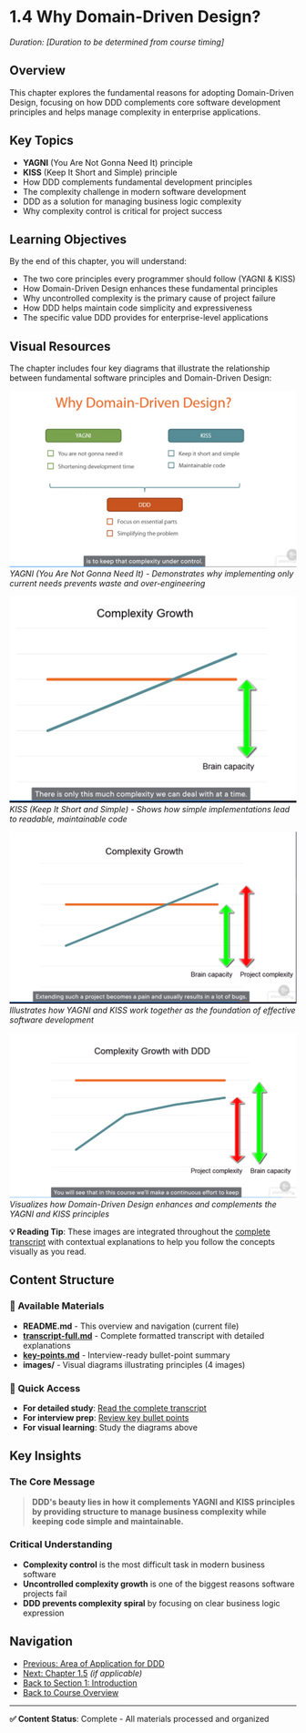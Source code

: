 # 1.4 Why Domain-Driven Design?
*Duration: [Duration to be determined from course timing]*

## Overview
This chapter explores the fundamental reasons for adopting Domain-Driven Design, focusing on how DDD complements core software development principles and helps manage complexity in enterprise applications.

## Key Topics
- **YAGNI** (You Are Not Gonna Need It) principle
- **KISS** (Keep It Short and Simple) principle  
- How DDD complements fundamental development principles
- The complexity challenge in modern software development
- DDD as a solution for managing business logic complexity
- Why complexity control is critical for project success

## Learning Objectives
By the end of this chapter, you will understand:
- The two core principles every programmer should follow (YAGNI & KISS)
- How Domain-Driven Design enhances these fundamental principles
- Why uncontrolled complexity is the primary cause of project failure
- How DDD helps maintain code simplicity and expressiveness
- The specific value DDD provides for enterprise-level applications

## Visual Resources

The chapter includes four key diagrams that illustrate the relationship between fundamental software principles and Domain-Driven Design:

![YAGNI Principle](images/image.png)
*YAGNI (You Are Not Gonna Need It) - Demonstrates why implementing only current needs prevents waste and over-engineering*

![KISS Principle](images/image-1.png)  
*KISS (Keep It Short and Simple) - Shows how simple implementations lead to readable, maintainable code*

![Core Development Principles](images/image-2.png)
*Illustrates how YAGNI and KISS work together as the foundation of effective software development*

![DDD Benefits](images/image-3.png)
*Visualizes how Domain-Driven Design enhances and complements the YAGNI and KISS principles*

**💡 Reading Tip**: These images are integrated throughout the [complete transcript](transcript-full.md) with contextual explanations to help you follow the concepts visually as you read.

## Content Structure

### 📝 Available Materials
- **README.md** - This overview and navigation (current file)
- **[transcript-full.md](transcript-full.md)** - Complete formatted transcript with detailed explanations
- **[key-points.md](key-points.md)** - Interview-ready bullet-point summary
- **images/** - Visual diagrams illustrating principles (4 images)

### 🎯 Quick Access
- **For detailed study**: [Read the complete transcript](transcript-full.md)
- **For interview prep**: [Review key bullet points](key-points.md)
- **For visual learning**: Study the diagrams above

## Key Insights

### The Core Message
> **DDD's beauty lies in how it complements YAGNI and KISS principles by providing structure to manage business complexity while keeping code simple and maintainable.**

### Critical Understanding
- **Complexity control** is the most difficult task in modern business software
- **Uncontrolled complexity growth** is one of the biggest reasons software projects fail
- **DDD prevents complexity spiral** by focusing on clear business logic expression

## Navigation
- [Previous: Area of Application for DDD](../1.3-area-of-application/README.md)
- [Next: Chapter 1.5](../1.5-next-chapter/README.md) *(if applicable)*
- [Back to Section 1: Introduction](../README.md)
- [Back to Course Overview](../../README.md)

---

**✅ Content Status**: Complete - All materials processed and organized